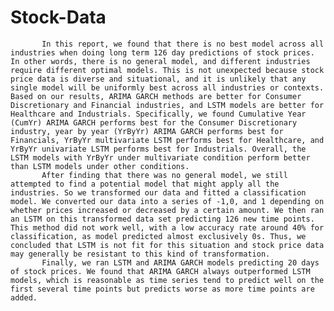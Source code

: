 # Stock-Data
           In this report, we found that there is no best model across all industries when doing long term 126 day predictions of stock prices. In other words, there is no general model, and different industries require different optimal models. This is not unexpected because stock price data is diverse and situational, and it is unlikely that any single model will be uniformly best across all industries or contexts. Based on our results, ARIMA GARCH methods are better for Consumer Discretionary and Financial industries, and LSTM models are better for Healthcare and Industrials. Specifically, we found Cumulative Year (CumYr) ARIMA GARCH performs best for the Consumer Discretionary industry, year by year (YrByYr) ARIMA GARCH performs best for Financials, YrByYr multivariate LSTM performs best for Healthcare, and YrByYr univariate LSTM performs best for Industrials. Overall, the LSTM models with YrByYr under multivariate condition perform better than LSTM models under other conditions. 
           After finding that there was no general model, we still attempted to find a potential model that might apply all the industries. So we transformed our data and fitted a classification model. We converted our data into a series of -1,0, and 1 depending on whether prices increased or decreased by a certain amount. We then ran an LSTM on this transformed data set predicting 126 new time points. This method did not work well, with a low accuracy rate around 40% for classification, as model predicted almost exclusively 0s. Thus, we concluded that LSTM is not fit for this situation and stock price data may generally be resistant to this kind of transformation. 
           Finally, we ran LSTM and ARIMA GARCH models predicting 20 days of stock prices. We found that ARIMA GARCH always outperformed LSTM models, which is reasonable as time series tend to predict well on the first several time points but predicts worse as more time points are added. 

